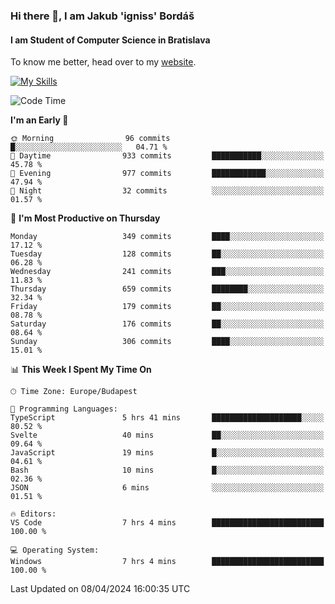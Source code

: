 ### Hi there 👋, I am Jakub 'igniss' Bordáš

#### I am Student of Computer Science in Bratislava
To know me better, head over to my [website](https://bordas.sk).

[![My Skills](https://skillicons.dev/icons?i=js,html,css,figma,svelte,java,kotlin,python,postgresql,typescript,nest,nodejs)](https://bordas.sk)


<!--START_SECTION:waka-->
![Code Time](http://img.shields.io/badge/Code%20Time-1%2C461%20hrs%2012%20mins-blue)

**I'm an Early 🐤** 

```text
🌞 Morning                96 commits          █░░░░░░░░░░░░░░░░░░░░░░░░   04.71 % 
🌆 Daytime                933 commits         ███████████░░░░░░░░░░░░░░   45.78 % 
🌃 Evening                977 commits         ████████████░░░░░░░░░░░░░   47.94 % 
🌙 Night                  32 commits          ░░░░░░░░░░░░░░░░░░░░░░░░░   01.57 % 
```
📅 **I'm Most Productive on Thursday** 

```text
Monday                   349 commits         ████░░░░░░░░░░░░░░░░░░░░░   17.12 % 
Tuesday                  128 commits         ██░░░░░░░░░░░░░░░░░░░░░░░   06.28 % 
Wednesday                241 commits         ███░░░░░░░░░░░░░░░░░░░░░░   11.83 % 
Thursday                 659 commits         ████████░░░░░░░░░░░░░░░░░   32.34 % 
Friday                   179 commits         ██░░░░░░░░░░░░░░░░░░░░░░░   08.78 % 
Saturday                 176 commits         ██░░░░░░░░░░░░░░░░░░░░░░░   08.64 % 
Sunday                   306 commits         ████░░░░░░░░░░░░░░░░░░░░░   15.01 % 
```


📊 **This Week I Spent My Time On** 

```text
🕑︎ Time Zone: Europe/Budapest

💬 Programming Languages: 
TypeScript               5 hrs 41 mins       ████████████████████░░░░░   80.52 % 
Svelte                   40 mins             ██░░░░░░░░░░░░░░░░░░░░░░░   09.64 % 
JavaScript               19 mins             █░░░░░░░░░░░░░░░░░░░░░░░░   04.61 % 
Bash                     10 mins             █░░░░░░░░░░░░░░░░░░░░░░░░   02.36 % 
JSON                     6 mins              ░░░░░░░░░░░░░░░░░░░░░░░░░   01.51 % 

🔥 Editors: 
VS Code                  7 hrs 4 mins        █████████████████████████   100.00 % 

💻 Operating System: 
Windows                  7 hrs 4 mins        █████████████████████████   100.00 % 
```


 Last Updated on 08/04/2024 16:00:35 UTC
<!--END_SECTION:waka-->
